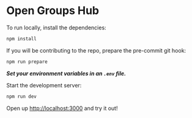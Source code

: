 # Open Groups Hub

To run locally, install the dependencies:

```sh
npm install
```

If you will be contributing to the repo, prepare the pre-commit git hook:

```sh
npm run prepare
```

_**Set your environment variables in an `.env` file.**_

Start the development server:

```sh
npm run dev
```

Open up [http://localhost:3000](http://localhost:3000) and try it out!
